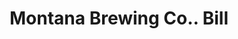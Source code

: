 ---
doi: 10.7916/D8281KNB
date_other: '1890'
date_other_textual: 1890-1899
form: printed ephemera
genre:
- Invoices
name:
- Montana Brewing Co.
object_in_context_url: https://biggert.cul.columbia.edu/items/view/ave_biggert_00742
subject_hierarchical_geographic:
- Great Falls, Montana, United States
subject_name:
- Montana Brewing Co.
title: Montana Brewing Co.. Bill
sort_title: Montana Brewing Co.. Bill
call_number: ave_biggert_00742
coordinates:
- 47.50361111111111,-111.2863888888889
pid: ave_biggert_00742
identifiers: ave_biggert_00742
permalink: /biggert/ave_biggert_00742/
layout: iiif-image-page
---